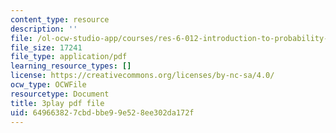 ```yaml
---
content_type: resource
description: ''
file: /ol-ocw-studio-app/courses/res-6-012-introduction-to-probability-spring-2018/649663827cbdbbe99e528ee302da172f_J3aMHIajtFc.pdf
file_size: 17241
file_type: application/pdf
learning_resource_types: []
license: https://creativecommons.org/licenses/by-nc-sa/4.0/
ocw_type: OCWFile
resourcetype: Document
title: 3play pdf file
uid: 64966382-7cbd-bbe9-9e52-8ee302da172f
---
```

